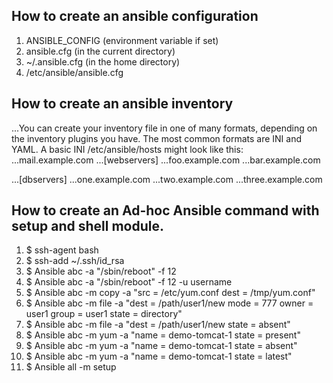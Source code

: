 ## How to create an ansible configuration
1. ANSIBLE_CONFIG (environment variable if set)
2. ansible.cfg (in the current directory)
3. ~/.ansible.cfg (in the home directory)
4. /etc/ansible/ansible.cfg

## How to create an ansible inventory
...You can create your inventory file in one of many formats, depending on the inventory plugins you have. The most common formats are INI and YAML. A basic INI /etc/ansible/hosts might look like this:
...mail.example.com
...[webservers]
...foo.example.com
...bar.example.com

...[dbservers]
...one.example.com
...two.example.com
...three.example.com

## How to create an Ad-hoc Ansible command with setup and shell module.
1. $ ssh-agent bash 
2. $ ssh-add ~/.ssh/id_rsa 
3. $ Ansible abc -a "/sbin/reboot" -f 12
4. $ Ansible abc -a "/sbin/reboot" -f 12 -u username
5. $ Ansible abc -m copy -a "src = /etc/yum.conf dest = /tmp/yum.conf"
6. $ Ansible abc -m file -a "dest = /path/user1/new mode = 777 owner = user1 group = user1 state = directory" 
7. $ Ansible abc -m file -a "dest = /path/user1/new state = absent"
8. $ Ansible abc -m yum -a "name = demo-tomcat-1 state = present"
9. $ Ansible abc -m yum -a "name = demo-tomcat-1 state = absent" 
10. $ Ansible abc -m yum -a "name = demo-tomcat-1 state = latest" 
11. $ Ansible all -m setup 
